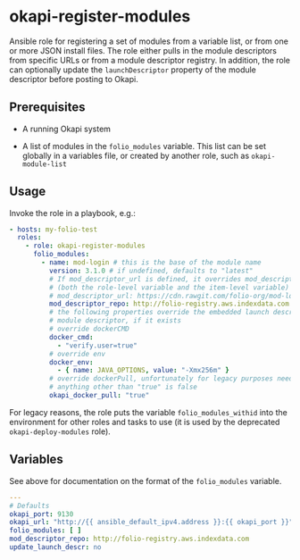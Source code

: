 # okapi-register-modules

Ansible role for registering a set of modules from a variable list, or from one or more JSON install files. The role either pulls in the module descriptors from specific URLs or from a module descriptor registry. In addition, the role can optionally update the `launchDescriptor` property of the module descriptor before posting to Okapi.

## Prerequisites

* A running Okapi system

* A list of modules in the `folio_modules` variable. This list can be set globally in a variables file, or created by another role, such as `okapi-module-list`

## Usage

Invoke the role in a playbook, e.g.:

```yaml
- hosts: my-folio-test
  roles:
    - role: okapi-register-modules
      folio_modules:
        - name: mod-login # this is the base of the module name
          version: 3.1.0 # if undefined, defaults to "latest"
          # If mod_descriptor_url is defined, it overrides mod_descriptor_repo
          # (both the role-level variable and the item-level variable)
          # mod_descriptor_url: https://cdn.rawgit.com/folio-org/mod-login/v3.1.0/ModuleDescriptor.json
          mod_descriptor_repo: http://folio-registry.aws.indexdata.com
          # the following properties override the embedded launch descriptor in the
          # module descriptor, if it exists
          # override dockerCMD
          docker_cmd:
            - "verify.user=true"
          # override env
          docker_env:
            - { name: JAVA_OPTIONS, value: "-Xmx256m" }
          # override dockerPull, unfortunately for legacy purposes needs to be a string
          # anything other than "true" is false 
          okapi_docker_pull: "true"
```

For legacy reasons, the role puts the variable `folio_modules_withid` into the environment for other roles and tasks to use (it is used by the deprecated `okapi-deploy-modules` role).

## Variables

See above for documentation on the format of the `folio_modules` variable.

```yaml
---
# Defaults
okapi_port: 9130
okapi_url: "http://{{ ansible_default_ipv4.address }}:{{ okapi_port }}"
folio_modules: [ ]
mod_descriptor_repo: http://folio-registry.aws.indexdata.com
update_launch_descr: no
```
